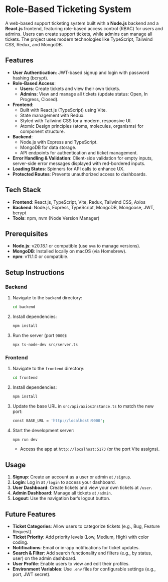 # Role-Based Ticketing System

A web-based support ticketing system built with a **Node.js** backend and a **React.js** frontend, featuring role-based access control (RBAC) for users and admins. Users can create support tickets, while admins can manage all tickets. The project uses modern technologies like TypeScript, Tailwind CSS, Redux, and MongoDB.

## Features

- **User Authentication**: JWT-based signup and login with password hashing (bcrypt).
- **Role-Based Access**:
  - **Users**: Create tickets and view their own tickets.
  - **Admins**: View and manage all tickets (update status: Open, In Progress, Closed).
- **Frontend**:
  - Built with React.js (TypeScript) using Vite.
  - State management with Redux.
  - Styled with Tailwind CSS for a modern, responsive UI.
  - Atomic Design principles (atoms, molecules, organisms) for component structure.
- **Backend**:
  - Node.js with Express and TypeScript.
  - MongoDB for data storage.
  - API endpoints for authentication and ticket management.
- **Error Handling & Validation**: Client-side validation for empty inputs, server-side error messages displayed with red-bordered inputs.
- **Loading States**: Spinners for API calls to enhance UX.
- **Protected Routes**: Prevents unauthorized access to dashboards.

## Tech Stack

- **Frontend**: React.js, TypeScript, Vite, Redux, Tailwind CSS, Axios
- **Backend**: Node.js, Express, TypeScript, MongoDB, Mongoose, JWT, bcrypt
- **Tools**: npm, nvm (Node Version Manager)

## Prerequisites

- **Node.js**: v20.18.1 or compatible (use `nvm` to manage versions).
- **MongoDB**: Installed locally on macOS (via Homebrew).
- **npm**: v11.1.0 or compatible.

## Setup Instructions

### Backend

1. Navigate to the `backend` directory:
   ```bash
   cd backend
   ```
2. Install dependencies:
   ```bash
   npm install
   ```
3. Run the server (port `9000`):
   ```bash
   npx ts-node-dev src/server.ts
   ```

### Frontend

1. Navigate to the `frontend` directory:
   ```bash
   cd frontend
   ```
2. Install dependencies:
   ```bash
   npm install
   ```
3. Update the base URL in `src/api/axiosInstance.ts` to match the new port:
   ```bash
   const BASE_URL = 'http://localhost:9000';
   ```
4. Start the development server:
   ```bash
   npm run dev
   ```
   - Access the app at `http://localhost:5173` (or the port Vite assigns).

## Usage

1. **Signup**: Create an account as a user or admin at `/signup`.
2. **Login**: Log in at `/login` to access your dashboard.
3. **User Dashboard**: Create tickets and view your own tickets at `/user`.
4. **Admin Dashboard**: Manage all tickets at `/admin`.
5. **Logout**: Use the navigation bar’s logout button.

## Future Features

- **Ticket Categories**: Allow users to categorize tickets (e.g., Bug, Feature Request).
- **Ticket Priority**: Add priority levels (Low, Medium, High) with color coding.
- **Notifications**: Email or in-app notifications for ticket updates.
- **Search & Filter**: Add search functionality and filters (e.g., by status, user) on the admin dashboard.
- **User Profile**: Enable users to view and edit their profiles.
- **Environment Variables**: Use `.env` files for configurable settings (e.g., port, JWT secret).

